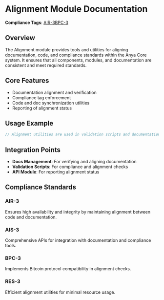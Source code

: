 # Alignment Module Documentation

**Compliance Tags**: [AIR-3][AIS-3][BPC-3][RES-3]

[AIS-3]: #ais-3 "Application Integration Standard Level 3"
[RES-3]: #res-3 "Resource Efficiency Standard Level 3"

## Overview

The Alignment module provides tools and utilities for aligning documentation, code, and compliance standards within the Anya Core system. It ensures that all components, modules, and documentation are consistent and meet required standards.

## Core Features

- Documentation alignment and verification
- Compliance tag enforcement
- Code and doc synchronization utilities
- Reporting of alignment status

## Usage Example

```rust
// Alignment utilities are used in validation scripts and documentation management
```

## Integration Points

- **Docs Management**: For verifying and aligning documentation
- **Validation Scripts**: For compliance and alignment checks
- **API Module**: For reporting alignment status

## Compliance Standards

### AIR-3

Ensures high availability and integrity by maintaining alignment between code and documentation.

### AIS-3

Comprehensive APIs for integration with documentation and compliance tools.

### BPC-3

Implements Bitcoin protocol compatibility in alignment checks.

### RES-3

Efficient alignment utilities for minimal resource usage.
